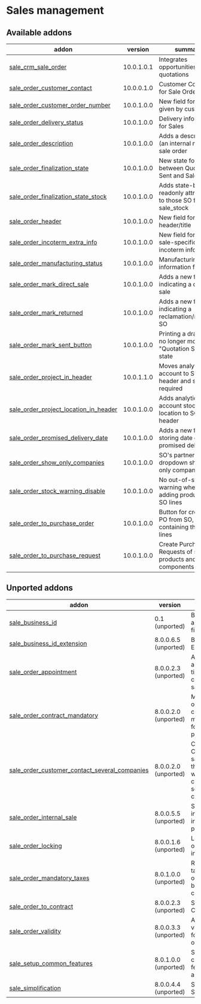 Sales management
================

[//]: # (addons)

Available addons
----------------
addon | version | summary
--- | --- | ---
[sale_crm_sale_order](sale_crm_sale_order/) | 10.0.1.0.1 | Integrates opportunities and quotations
[sale_order_customer_contact](sale_order_customer_contact/) | 10.0.0.1.0 | Customer Contact for Sale Orders
[sale_order_customer_order_number](sale_order_customer_order_number/) | 10.0.1.0.0 | New field for order# given by customer
[sale_order_delivery_status](sale_order_delivery_status/) | 10.0.1.0.0 | Delivery information for Sales
[sale_order_description](sale_order_description/) | 10.0.1.0.0 | Adds a description (an internal note) to sale order
[sale_order_finalization_state](sale_order_finalization_state/) | 10.0.1.0.0 | New state for SOs between Quotation Sent and Sale Order
[sale_order_finalization_state_stock](sale_order_finalization_state_stock/) | 10.0.1.0.0 | Adds state-based readonly attributes to those SO fields in sale_stock
[sale_order_header](sale_order_header/) | 10.0.1.0.0 | New field for SO header/title
[sale_order_incoterm_extra_info](sale_order_incoterm_extra_info/) | 10.0.1.0.0 | New field for storing sale-specific incoterm info
[sale_order_manufacturing_status](sale_order_manufacturing_status/) | 10.0.1.0.0 | Manufacturing Order information for Sales
[sale_order_mark_direct_sale](sale_order_mark_direct_sale/) | 10.0.1.0.0 | Adds a new field for indicating a direct sale
[sale_order_mark_returned](sale_order_mark_returned/) | 10.0.1.0.0 | Adds a new field for indicating a reclamation/returned SO
[sale_order_mark_sent_button](sale_order_mark_sent_button/) | 10.0.1.0.0 | Printing a draft SO no longer moves it to "Quotation Sent" state
[sale_order_project_in_header](sale_order_project_in_header/) | 10.0.1.1.0 | Moves analytic account to SO header and sets it as required
[sale_order_project_location_in_header](sale_order_project_location_in_header/) | 10.0.1.0.0 | Adds analytic account stock location to SO header
[sale_order_promised_delivery_date](sale_order_promised_delivery_date/) | 10.0.1.0.0 | Adds a new field for storing date of promised delivery
[sale_order_show_only_companies](sale_order_show_only_companies/) | 10.0.1.0.0 | SO's partner dropdown shows only companies
[sale_order_stock_warning_disable](sale_order_stock_warning_disable/) | 10.0.1.0.0 | No out-of-stock warning when adding products to SO lines
[sale_order_to_purchase_order](sale_order_to_purchase_order/) | 10.0.1.0.0 | Button for creating a PO from SO, containing the same lines
[sale_order_to_purchase_request](sale_order_to_purchase_request/) | 10.0.1.0.0 | Create Purchase Requests of sold products and BOM components


Unported addons
---------------
addon | version | summary
--- | --- | ---
[sale_business_id](sale_business_id/) | 0.1 (unported) | Business ID and VAT fields
[sale_business_id_extension](sale_business_id_extension/) | 8.0.0.6.5 (unported) | Business ID Extension
[sale_order_appointment](sale_order_appointment/) | 8.0.0.2.3 (unported) | Add appointment time and cancel url for sale orders
[sale_order_contract_mandatory](sale_order_contract_mandatory/) | 8.0.0.2.0 (unported) | Make sale order contracts mandatory for sales persons
[sale_order_customer_contact_several_companies](sale_order_customer_contact_several_companies/) | 8.0.0.2.0 (unported) | Customer Contact for sale orders that works with partner contact in several companies
[sale_order_internal_sale](sale_order_internal_sale/) | 8.0.0.5.5 (unported) | Simplifies internal invoicing process
[sale_order_locking](sale_order_locking/) | 8.0.0.1.6 (unported) | Locks sale order after invoicing
[sale_order_mandatory_taxes](sale_order_mandatory_taxes/) | 8.0.1.0.0 (unported) | Requires a tax for sale order lines before confirming
[sale_order_to_contract](sale_order_to_contract/) | 8.0.0.2.3 (unported) | Sale Order to Contract
[sale_order_validity](sale_order_validity/) | 8.0.0.3.3 (unported) | Adds a validity date for sale orders
[sale_setup_common_features](sale_setup_common_features/) | 8.0.1.0.0 (unported) | Sets up common sale features automatically
[sale_simplification](sale_simplification/) | 8.0.0.4.4 (unported) | Sale Simplification

[//]: # (end addons)

